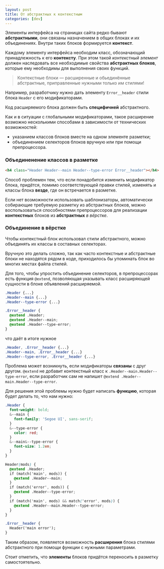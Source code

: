 ```yaml
---
layout: post
title: От абстрактных к контекстным
categories: [dev]
---
```


Элементы интерфейса на страницах сайта редко бывают **абстрактными**, они связаны назначением в общих блоках и их объединениях. Внутри таких блоков формируется **контекст**.

Каждому элементу интерфейса необходим класс, обозначающий принадлежность к его **контексту**. При этом такой _контекстный элемент_ должен наследовать все необходимые свойства **абстрактных блоков**, которые ему необходимы для выполнения своих функций.

> Контекстные блоки — расширенные и обьединённые абстрактные, приправленные нужными только им стилями!

Например, разработчику нужно дать элементу `Error__header` стили блока `Header` с его модификаторами.

Код расширяемого блока должен быть **специфичней** абстрактного.

Как и в ситуации с глобальными модификаторами, такое расширение возможно несколькими способами в зависимости от технических возможностей:

- указанием классов блоков вместе на одном элементе разметки;
- объединением селекторов блоков вручную или при помощи препроцессора.

### Объединенение классов в разметке
```html
<h4 class="Header Header--main Header--type-error Error__header"></h4>
```
Способ проблемен тем, что если понадобится изменить модификатор блока, придётся, помимо соответствующей правки стилей, изменять и классы блока **везде**, где он встречается в разметке.

Если нет возможности использовать шаблонизаторы, автоматически собирающие требуемую разметку из абстрактных блоков, можно воспользоваться способностями препроцессоров для реализации **контекстных** блоков из **абстрактных** _в вёрстке_.

### Объединение в вёрстке
Чтобы контекстный блок использовал стили абстрактного, можно объединять их классы в составных селекторах.

Вручную это делать сложно, так как часто контекстные и абстрактные блоки не находятся рядом в коде, приходилось бы упоминать блок во многих местах файла стилей.

Для того, чтобы упростить объединение селекторов, в препроцессорах есть функция `@extend`, позволяющая указывать класс расширяющей сущности в блоке объявлений расширяемой.

```css
.Header {...}
.Header--main {...}
.Header--type-error {...}

.Error__header {
  @extend .Header;
  @extend .Header--main;
  @extend .Header--type-error;
}
```

что даёт в итоге нужное

```css
.Header, .Error__header {...}
.Header--main, .Error__header {...}
.Header--type-error, .Error__header {...}
```

Проблема может возникнуть, если модификаторы **связаны** с друг другом. `@extend` не добавит контекстный класс к `.Header--main.Header--type-error`, если разработчик сам не напишет `@extend .Header--main.Header--type-error`.

Для решения этой проблемы нужно будет написать **функцию**, которая будет делать то, что нам нужно:

```css
.Header {
  font-weight: bold;
  &--main {
    font-family: 'Segoe UI', sans-serif;
  }
  &--type-error {
    color: red;
  }
  &--main&--type-error {
    font-size: 1.2em;
  }
}

Header(mods) {
  @extend .Header;
  if (match('main', mods)) {
    @extend .Header--main;
  }
  if (match('error', mods)) {
    @extend .Header--type-error;
  }
  if (match('main', mods) && match('error', mods)) {
    @extend .Header--main.Header--type-error;
  }
}

.Error__header {
  Header('main error');
}
```

Таким образом, появляется возможность **расширения** блока стилями абстрактного при помощи функции с нужными параметрами.

Стоит отметить, что **элементы** блоков придётся переносить в разметку самостоятельно.
